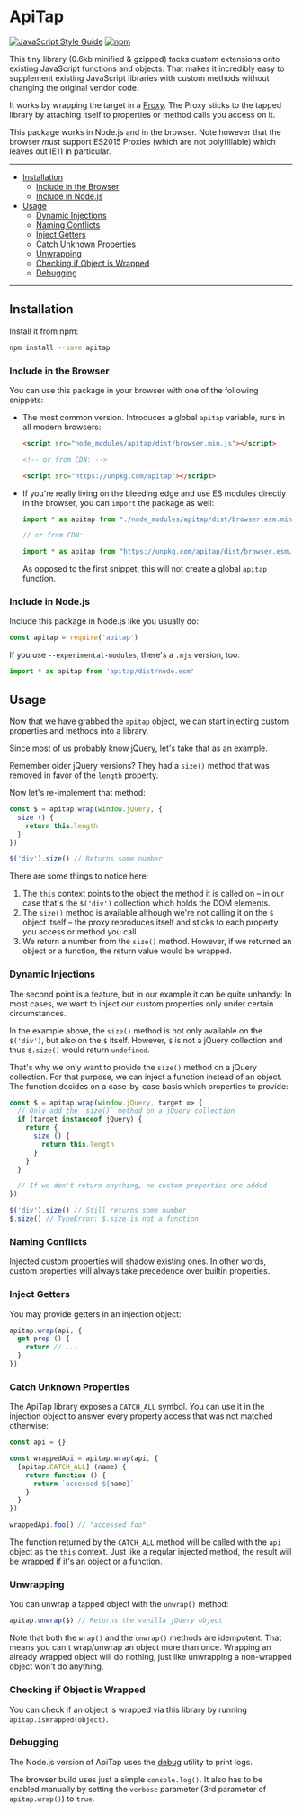 # ApiTap

[![JavaScript Style Guide](https://img.shields.io/badge/code_style-standard-brightgreen.svg)](https://standardjs.com)
[![npm](https://img.shields.io/npm/v/apitap.svg)](https://npmjs.com/package/apitap)

This tiny library (0.6kb minified & gzipped) tacks custom extensions onto existing JavaScript functions and objects. That makes it incredibly easy to supplement existing JavaScript libraries with custom methods without changing the original vendor code.

It works by wrapping the target in a [Proxy](https://developer.mozilla.org/docs/Web/JavaScript/Reference/Global_Objects/Proxy). The Proxy sticks to the tapped library by attaching itself to properties or method calls you access on it.

This package works in Node.js and in the browser. Note however that the browser *must* support ES2015 Proxies (which are not polyfillable) which leaves out IE11 in particular.

---

* [Installation](#installation)
  * [Include in the Browser](#include-in-the-browser)
  * [Include in Node.js](#include-in-nodejs)
* [Usage](#usage)
  * [Dynamic Injections](#dynamic-injections)
  * [Naming Conflicts](#naming-conflicts)
  * [Inject Getters](#inject-getters)
  * [Catch Unknown Properties](#catch-unknown-properties)
  * [Unwrapping](#unwrapping)
  * [Checking if Object is Wrapped](#checking-if-object-is-wrapped)
  * [Debugging](#debugging)

---

## Installation
Install it from npm:

```bash
npm install --save apitap
```

### Include in the Browser
You can use this package in your browser with one of the following snippets:

* The most common version. Introduces a global `apitap` variable, runs in all modern browsers:

  ```html
  <script src="node_modules/apitap/dist/browser.min.js"></script>

  <!-- or from CDN: -->

  <script src="https://unpkg.com/apitap"></script>
  ```

* If you're really living on the bleeding edge and use ES modules directly in the browser, you can `import` the package as well:

  ```javascript
  import * as apitap from "./node_modules/apitap/dist/browser.esm.min.js"

  // or from CDN:

  import * as apitap from "https://unpkg.com/apitap/dist/browser.esm.min.js"
  ```

  As opposed to the first snippet, this will not create a global `apitap` function.


### Include in Node.js
Include this package in Node.js like you usually do:

```javascript
const apitap = require('apitap')
```

If you use `--experimental-modules`, there's a `.mjs` version, too:

```javascript
import * as apitap from 'apitap/dist/node.esm'
```


## Usage
Now that we have grabbed the `apitap` object, we can start injecting custom properties and methods into a library.

Since most of us probably know jQuery, let's take that as an example.

Remember older jQuery versions? They had a `size()` method that was removed in favor of the `length` property.

Now let's re-implement that method:

```javascript
const $ = apitap.wrap(window.jQuery, {
  size () {
    return this.length
  }
})

$('div').size() // Returns some number
```

There are some things to notice here:
1. The `this` context points to the object the method it is called on – in our case that's the `$('div')` collection which holds the DOM elements.
2. The `size()` method is available although we're not calling it on the `$` object itself – the proxy reproduces itself and sticks to each property you access or method you call.
3. We return a number from the `size()` method. However, if we returned an object or a function, the return value would be wrapped.

### Dynamic Injections
The second point is a feature, but in our example it can be quite unhandy: In most cases, we want to inject our custom properties only under certain circumstances.

In the example above, the `size()` method is not only available on the `$('div')`, but also on the `$` itself. However, `$` is not a jQuery collection and thus `$.size()` would return `undefined`.

That's why we only want to provide the `size()` method on a jQuery collection. For that purpose, we can inject a function instead of an object. The function decides on a case-by-case basis which properties to provide:

```javascript
const $ = apitap.wrap(window.jQuery, target => {
  // Only add the `size()` method on a jQuery collection
  if (target instanceof jQuery) {
    return {
      size () {
        return this.length
      }
    }
  }

  // If we don't return anything, no custom properties are added
})

$('div').size() // Still returns some number
$.size() // TypeError: $.size is not a function
```

### Naming Conflicts
Injected custom properties will shadow existing ones. In other words, custom properties will always take precedence over builtin properties.

### Inject Getters
You may provide getters in an injection object:

```javascript
apitap.wrap(api, {
  get prop () {
    return // ...
  }
})
```

### Catch Unknown Properties
The ApiTap library exposes a `CATCH_ALL` symbol. You can use it in the injection object to answer every property access that was not matched otherwise:

```javascript
const api = {}

const wrappedApi = apitap.wrap(api, {
  [apitap.CATCH_ALL] (name) {
    return function () {
      return `accessed ${name}`
    }
  }
})

wrappedApi.foo() // "accessed foo"
```

The function returned by the `CATCH_ALL` method will be called with the `api` object as the `this` context. Just like a regular injected method, the result will be wrapped if it's an object or a function.

### Unwrapping
You can unwrap a tapped object with the `unwrap()` method:

```javascript
apitap.unwrap($) // Returns the vanilla jQuery object
```

Note that both the `wrap()` and the `unwrap()` methods are idempotent. That means you can't wrap/unwrap an object more than once. Wrapping an already wrapped object will do nothing, just like unwrapping a non-wrapped object won't do anything.

### Checking if Object is Wrapped
You can check if an object is wrapped via this library by running `apitap.isWrapped(object)`.

### Debugging
The Node.js version of ApiTap uses the [debug](https://npmjs.com/package/debug) utility to print logs.

The browser build uses just a simple `console.log()`. It also has to be enabled manually by setting the `verbose` parameter (3rd parameter of `apitap.wrap()`) to `true`.
